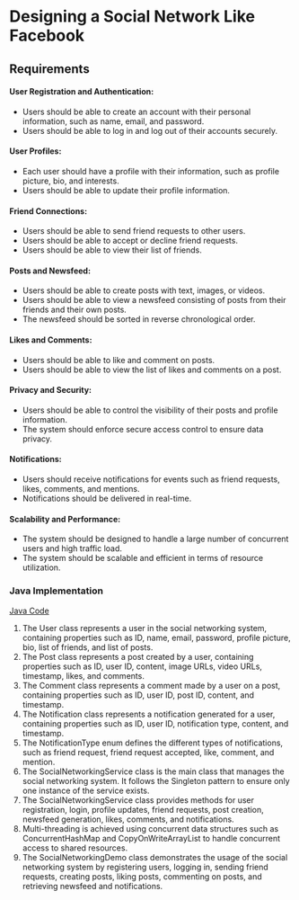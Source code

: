 # Designing a Social Network Like Facebook

## Requirements
#### User Registration and Authentication:
- Users should be able to create an account with their personal information, such as name, email, and password.
- Users should be able to log in and log out of their accounts securely.
#### User Profiles:
- Each user should have a profile with their information, such as profile picture, bio, and interests.
- Users should be able to update their profile information.
#### Friend Connections:
- Users should be able to send friend requests to other users.
- Users should be able to accept or decline friend requests.
- Users should be able to view their list of friends.
#### Posts and Newsfeed:
- Users should be able to create posts with text, images, or videos.
- Users should be able to view a newsfeed consisting of posts from their friends and their own posts.
- The newsfeed should be sorted in reverse chronological order.
#### Likes and Comments:
- Users should be able to like and comment on posts.
- Users should be able to view the list of likes and comments on a post.
#### Privacy and Security:
- Users should be able to control the visibility of their posts and profile information.
- The system should enforce secure access control to ensure data privacy.
#### Notifications:
- Users should receive notifications for events such as friend requests, likes, comments, and mentions.
- Notifications should be delivered in real-time.
#### Scalability and Performance:
- The system should be designed to handle a large number of concurrent users and high traffic load.
- The system should be scalable and efficient in terms of resource utilization.

### Java Implementation
[Java Code](../solutions/medium/07-design-facebook.md)

1. The User class represents a user in the social networking system, containing properties such as ID, name, email, password, profile picture, bio, list of friends, and list of posts.
2. The Post class represents a post created by a user, containing properties such as ID, user ID, content, image URLs, video URLs, timestamp, likes, and comments.
3. The Comment class represents a comment made by a user on a post, containing properties such as ID, user ID, post ID, content, and timestamp.
4. The Notification class represents a notification generated for a user, containing properties such as ID, user ID, notification type, content, and timestamp.
5. The NotificationType enum defines the different types of notifications, such as friend request, friend request accepted, like, comment, and mention.
6. The SocialNetworkingService class is the main class that manages the social networking system. It follows the Singleton pattern to ensure only one instance of the service exists.
7. The SocialNetworkingService class provides methods for user registration, login, profile updates, friend requests, post creation, newsfeed generation, likes, comments, and notifications.
8. Multi-threading is achieved using concurrent data structures such as ConcurrentHashMap and CopyOnWriteArrayList to handle concurrent access to shared resources.
9. The SocialNetworkingDemo class demonstrates the usage of the social networking system by registering users, logging in, sending friend requests, creating posts, liking posts, commenting on posts, and retrieving newsfeed and notifications.